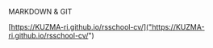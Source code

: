 MARKDOWN & GIT

[https://KUZMA-ri.github.io/rsschool-cv/]("https://KUZMA-ri.github.io/rsschool-cv/")